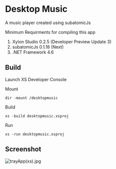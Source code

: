 # Desktop Music
A music player created using subatomicJs

Minimum Requirments for compiling this app

1. Xylon Studio 0.2.5 (Developer Preview Update 3)
2. subatomicJs 0.1.18 (Next)
3. .NET Framework 4.6

## Build
Launch XS Developer Console

Mount 
```
dir -mount /desktopmusic
```


Build
```
xs -build desktopmusic.xsproj
```


Run
```
xs -run desktopmusic.xsproj
```


## Screenshot
![trayApp(xs).jpg](https://s30.postimg.org/lp9os026p/tray_App_xs.jpg)
